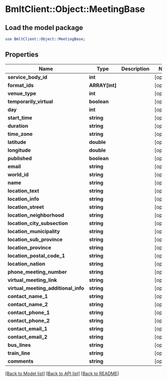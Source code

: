 # BmltClient::Object::MeetingBase

## Load the model package
```perl
use BmltClient::Object::MeetingBase;
```

## Properties
Name | Type | Description | Notes
------------ | ------------- | ------------- | -------------
**service_body_id** | **int** |  | [optional] 
**format_ids** | **ARRAY[int]** |  | [optional] 
**venue_type** | **int** |  | [optional] 
**temporarily_virtual** | **boolean** |  | [optional] 
**day** | **int** |  | [optional] 
**start_time** | **string** |  | [optional] 
**duration** | **string** |  | [optional] 
**time_zone** | **string** |  | [optional] 
**latitude** | **double** |  | [optional] 
**longitude** | **double** |  | [optional] 
**published** | **boolean** |  | [optional] 
**email** | **string** |  | [optional] 
**world_id** | **string** |  | [optional] 
**name** | **string** |  | [optional] 
**location_text** | **string** |  | [optional] 
**location_info** | **string** |  | [optional] 
**location_street** | **string** |  | [optional] 
**location_neighborhood** | **string** |  | [optional] 
**location_city_subsection** | **string** |  | [optional] 
**location_municipality** | **string** |  | [optional] 
**location_sub_province** | **string** |  | [optional] 
**location_province** | **string** |  | [optional] 
**location_postal_code_1** | **string** |  | [optional] 
**location_nation** | **string** |  | [optional] 
**phone_meeting_number** | **string** |  | [optional] 
**virtual_meeting_link** | **string** |  | [optional] 
**virtual_meeting_additional_info** | **string** |  | [optional] 
**contact_name_1** | **string** |  | [optional] 
**contact_name_2** | **string** |  | [optional] 
**contact_phone_1** | **string** |  | [optional] 
**contact_phone_2** | **string** |  | [optional] 
**contact_email_1** | **string** |  | [optional] 
**contact_email_2** | **string** |  | [optional] 
**bus_lines** | **string** |  | [optional] 
**train_line** | **string** |  | [optional] 
**comments** | **string** |  | [optional] 

[[Back to Model list]](../README.md#documentation-for-models) [[Back to API list]](../README.md#documentation-for-api-endpoints) [[Back to README]](../README.md)


